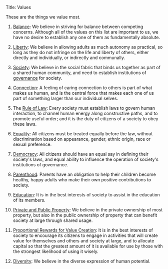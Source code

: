 Title: Values

These are the things we value most.

1. [Balance][]: We believe in striving for balance between competing concerns. Although all of the values on this list are important to us, we have no desire to establish any one of them as fundamentally absolute.

2. [Liberty][]: We believe in allowing adults as much autonomy as practical, so long as they do not infringe on the life and liberty of others, either directly and individually, or indirectly and communally.

3. [Society][]: We believe in the social fabric that binds us together as part of a shared human community, and need to establish institutions of [governance][] for society.

4. [Connection][]: A feeling of caring connection to others is part of what makes us human, and is the central force that makes each one of us part of something larger than our individual selves.

5. The [Rule of Law][rule-of-law]: Every society must establish laws to govern human interaction, to channel human energy along constructive paths, and to promote useful order; and it is the duty of citizens of a society to obey these laws.

6. [Equality][]: All citizens must be treated equally before the law, without discrimination based on appearance, gender, ethnic origin, race or sexual preference.

7. [Democracy][]: All citizens should have an equal say in defining their society's laws, and equal ability to influence the operation of society's institutions of governance.

8. [Parenthood][]: Parents have an obligation to help their children become healthy, happy adults who make their own positive contributions to society.

9. [Education][]: It is in the best interests of society to assist in the education of its members.

10. [Private and Public Property][property]: We believe in the private ownership of most property, but also in the public ownership of property that can benefit society at large through shared usage.

11. [Proportional Rewards for Value Creation][value-creation]: It is in the best interests of society to encourage its citizens to engage in activities that will create value for themselves and others and society at large, and to allocate capital so that the greatest amount of it is available for use by those with the strongest likelihood of using it wisely.

12. [Diversity][]:  We believe in the diverse expression of human potential.

[connection]:         ../tags/connection.html
[critical-thinking]:  ../tags/critical-thinking.html
[cultural-evolution]: ../tags/cultural-evolution.html
[education]:          ../tags/education.html
[evolution]:          ../tags/evolution.html
[humanism]:           ../tags/humanism.html
[imperfection]:       ../tags/imperfection.html
[individuals]:        ../tags/individuals.html
[integral]:           ../tags/integral.html
[love]:               ../tags/love.html
[property]:           ../tags/property.html
[science]:            ../tags/science.html
[systemic]:           ../tags/systemic.html
[toolmaking]:         ../tags/toolmaking.html
[written-word]:       ../tags/written-word.html

[balance]:            ../tags/balance.html
[democracy]:          ../tags/democracy.html
[diversity]:          ../tags/diversity.html
[education]:          ../tags/education.html
[equality]:           ../tags/equality.html
[governance]:         ../tags/governance.html
[liberty]:            ../tags/liberty.html
[parenthood]:         ../tags/parenthood.html
[property]:           ../tags/property.html
[rule-of-law]:        ../tags/rule-of-law.html
[society]:            ../tags/society.html
[storytelling]:       ../tags/storytelling.html
[value-creation]:     ../tags/value-creation.html
